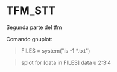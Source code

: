 # TFM_STT
Segunda parte del tfm

Comando gnuplot:
> FILES = system("ls -1 *.txt")

> splot for [data in FILES] data u 2:3:4


